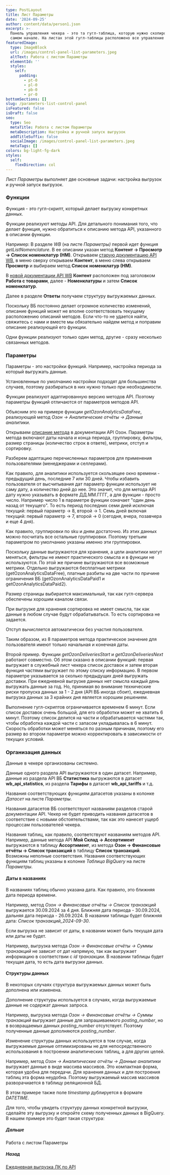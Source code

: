 ```yaml
---
type: PostLayout
title: Лист Параметры
date: '2024-09-25'
author: content/data/person1.json
excerpt: >-
  Панель управления чекера - это та гугл-таблица, которую нужно скопировать в
  самом начале. На листах этой гугл-таблицы расположено все управление чекером →
featuredImage:
  type: ImageBlock
  url: /images/control-panel-list-parameters.jpeg
  altText: Работа с листом Параметры
  elementId: ''
  styles:
    self:
      padding:
        - pt-0
        - pl-0
        - pb-0
        - pr-0
bottomSections: []
slug: /parameters-list-control-panel
isFeatured: false
isDraft: false
seo:
  type: Seo
  metaTitle: Работа с листом Параметры
  metaDescription: Настройка и ручной запуск выгрузок
  addTitleSuffix: false
  socialImage: /images/control-panel-list-parameters.jpeg
  metaTags: []
colors: bg-light-fg-dark
styles:
  self:
    flexDirection: col
---
```

Лист *Параметры* выполняет две основные задачи: настройка выгрузок и ручной запуск выгрузок.

### Функции

Функция - это гугл-скрипт, который делает выгрузку конкретных данных.

Функции реализуют методы API. Для детального понимания того, что делает функция, нужно обратиться к описанию метода API, указанного в описании функции.

Например: В разделе *WB* (на листе *Параметры)* первой идет функция *getListNomenclature*. В ее описании указан метод **Контент → Просмотр → Список номенклатур (НМ)**. Открываем [старую документацию API WB](https://openapi.wildberries.ru/), в меню сверху открываем **Контент**, в меню слева открываем **Просмотр** и выбираем метод **Список номенклатур (НМ)**.

В [новой документации API WB](https://dev.wildberries.ru/) **Контент** расположен под заголовком **Работа с товарами**, далее - **Номенклатуры** и затем **Список номенклатур**.

Далее в разделе **Ответы** получаем структуру выгружаемых данных.

Поскольку ВБ постоянно делает огромное количество изменений, описание функций может не вполне соответствовать текущему расположению описаний методов. Если что-то не удается найти, свяжитесь с нами и вместе мы обязательно найдем метод и поправим описание реализующей его функции.

Одни функции реализуют только один метод, другие - сразу несколько связанных методов.

### Параметры

Параметры - это настройки функций. Например, настройка периода за который выгружать данные.

Установленные по умолчанию настройки подходят для большинства случаев, поэтому разбираться в них нужно только при необходимости.

Функции реализуют адаптированную версию методов API. Поэтому параметры функций отличаются от параметров методов API.

Объясним это на примере функции *getOzonAnalyticsDataFree*, реализующей метод *Озон → Аналитические отчёты → Данные аналитики*.

Открываем [описание метода](https://docs.ozon.ru/api/seller/#operation/AnalyticsAPI_AnalyticsGetData) в документации API Озон. Параметры метода включают даты начала и конца периода, группировку, фильтры, размер страницы (количество строк в ответе), метрики, отступ и сортировку.

Разберем адаптацию перечисленных параметров для применения пользователями (менеджерами и селлерами).

Как правило, для аналитики используется скользящее окно времени - предыдущий день, последние 7 или 30 дней. Чтобы избавить пользователя от высчитывания дат параметр функции использует не саму дату, а количество дней до нее. Это значит, что для метода API дату нужно указывать в формате ДД.ММ.ГГГГ, а для функции - просто число. Например число 1 в параметре функции означает "один день назад от текущего".  То есть период последних семи дней исключая текущий: первый параметр → 8, второй → 1. Семь дней включая текущий: первый параметр → 7, второй → 0 (сегодня, вчера, позавчера и еще 4 дня).

Как правило, группировки по sku и дням достаточно. Из этих данных можно посчитать все остальные группировки. Поэтому третьим параметром по умолчанию указаны именно эти группировки.

Поскольку данные выгружаются для хранения, а цели аналитики могут меняться, фильтры не имеют практического смысла и в функции не используются. По этой же причине выгружаются все возможные метрики. Отдельно выгружаются бесплатные метрики (getOzonAnalyticsDataFree), платные разбиты на две части по причине ограничения ВБ (getOzonAnalyticsDataPaid1 и getOzonAnalyticsDataPaid2).

Размер страницы выбирается максимальный, так как гугл-сервера обеспечены хорошим каналом связи.

При выгрузке для хранения сортировка не имеет смысла, так как данные в любом случае будут обрабатываться. То есть сортировка не задается.

Отступ вычисляется автоматически без участия пользователя.

Таким образом, из 8 параметров метода практическое значение для пользователя имеют только начальная и конечная даты.

Второй пример. Функции *getOzonDeliveriesStart* и *getOzonDeliveriesNext* работают совместно. Об этом сказано в описании функций: первая выгружает в служебный лист чекера список доставок и затем вторая функция частями выгружает по этому списку информацию.  В первом параметре указывается за сколько предыдущих дней выгружать доставки. При ежедневной выгрузке данных нет смысла каждый день выгружать данные за год. Но, принимая во внимание технические риски пропуска данных за 1 - 2 дня (API ВБ иногда сбоит), ежедневная выгрузка данных за 3 крайних дня является хорошим решением.

Выполнение гугл-скриптов ограничивается временем 6 минут. Если список доставок очень большой, для его обработки может не хватить 6 минут. Поэтому список делится на части и обрабатывается частями так, чтобы обработка каждой части с запасом укладывалась в 6 минут. Скорость обработки может меняться по разным причинам, поэтому его размер во втором параметре можно корректировать в зависимости от текущих условий.

### Организация данных

Данные в чекере организованы системно.

Данные одного раздела API выгружаются в один датасет. Например, данные из раздела API ВБ **Статистика** выгружаются в датасет **wb\_api\_statistics**, из раздела **Тарифы** в датасет **wb\_api\_tariffs** и т.д.

Названия соответствующих функциям датасетов указаны в колонке *Датасет* на листе *Параметры*.

Названия датасетов ВБ соответствуют названиям разделов старой документации API. Чекер не будет приводить названия датасетов в соответствие с новыми обстоятельствами, так как это нанесет ущерб процессам пользователей чекера.

Названия таблиц, как правило, соответствуют названиям методов API. Например, данные метода API **Мой Склад → Ассортимент** выгружаются в таблицу **Ассортимент**, из метода **Озон → Финансовые отчёты → Список транзакций** в таблицу **Список транзакций**. Возможны неполные соответствия. Названия соответствующих функциям таблиц указаны в колонке *Таблица BigQuery* на листе *Параметры*.

#### Даты в названиях

В названиях таблиц обычно указана дата. Как правило, это ближняя дата периода времени.

Например, метод *Озон → Финансовые отчёты → Список транзакций* выгружается 30.09.2024 за 4 дня. Ближняя дата периода - 30.09.2024, дальняя дата периода - 26.09.2024. В названии таблицы будет ближняя дата: *Список транзакций\_2024-09-30*.

Если выгрузка не зависит от даты, в названии может быть текущая дата или даты не будет.

Например, выгрузка метода *Озон → Финансовые отчёты → Суммы транзакций* не зависит от дат напрямую, так как выгружает информацию в соответствии с *id транзакции*. В названии таблицы будет текущая дата, то есть дата выгрузки данных.

#### Структуры данных

В некоторых случаях структура выгружаемых данных может быть дополнена или изменена.

Дополнение структуры используется в случаях, когда выгружаемые данные не содержат данных запроса. 

Например, выгрузка метода *Озон → Финансовые отчёты → Суммы транзакций* выгружает данные для запрашиваемого *posting\_number*, но в возвращаемых данных *posting\_number* отсутствует. Поэтому полученные данные дополняются *posting\_number*.

Изменение структуры данных используется в том случае, когда выгружаемые данные оптимизированы не для непосредственного использования в построении аналитических таблиц, а для других целей.

Например, метод *Озон → Аналитические отчёты → Данные аналитики* выгружает данные в виде массива массивов. Это компактная форма, которая удобна для передачи. Для хранения данных и для построения таблиц эта форма неудобна. Поэтому выгружаемый массив массивов разворачиается в таблицу реляционной БД. 

В этом примере также поле *timestamp* дублируется в формате *DATETIME*. 

Для того, чтобы увидеть структуру данных конкретной выгрузки, сделайте эту выгрузку и откройте схему полученных данных в BigQuery. В нашем примере это будет такая структура:

  

##### Дальше

Работа с листом Параметры

##### Назад

[Ежедневная выгрузка ЛК по API](/blog/everyday-upload-turn-on/)
